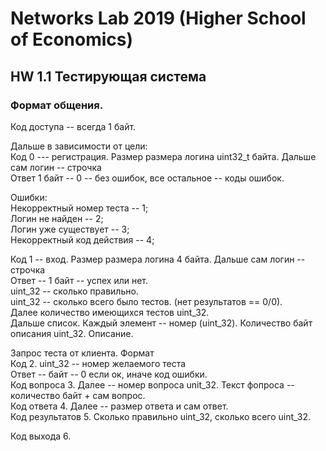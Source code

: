 # Networks Lab 2019 (Higher School of Economics)
## HW 1.1 Тестирующая система
### Формат общения. 

Код доступа -- всегда 1 байт. 

Дальше в зависимости от цели:  
Код 0 --- регистрация. Размер размера логина uint32_t байта. Дальше сам логин -- строчка  
Ответ 1 байт -- 0 -- без ошибок, все остальное -- коды ошибок.   

Ошибки:  
Некорректный номер теста -- 1;  
Логин не найден -- 2;  
Логин уже существует -- 3;  
Некорректный код действия -- 4;  

Код 1 -- вход. Размер размера логина 4 байта. Дальше сам логин -- строчка  
Ответ -- 1 байт -- успех или нет.  
uint_32 -- сколько правильно.   
uint_32 -- сколько всего было тестов.  (нет результатов == 0/0).  
Далее количество имеющихся тестов uint_32.  
Дальше список. Каждый элемент -- номер (uint_32). Количество байт описания uint_32. Описание.  

Запрос теста от клиента. Формат  
Код 2. uint_32 -- номер желаемого теста  
Ответ -- байт -- 0 если ок, иначе код ошибки.  
Код вопроса 3. Далее -- номер вопроса unit_32. Текст фопроса -- количество байт + сам вопрос.  
Код ответа 4. Далее -- размер ответа и сам ответ.  
Код результатов 5. Сколько правильно uint_32, сколько всего uint_32.  

Код выхода 6. 

